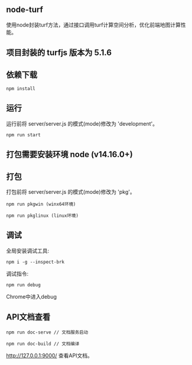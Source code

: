 ## node-turf
使用node封装turf方法，通过接口调用turf计算空间分析，优化前端地图计算性能。

## 项目封装的 turfjs 版本为 5.1.6

## 依赖下载
```
npm install
```

## 运行
运行前将 server/server.js 的模式(mode)修改为 'development'。  
```
npm run start
```

## 打包需要安装环境 node (v14.16.0+)

## 打包
打包前将 server/server.js 的模式(mode)修改为 'pkg'。  
```
npm run pkgwin (winx64环境)
```  
```
npm run pkglinux (linux环境)
```

## 调试
全局安装调试工具:   
```
npm i -g --inspect-brk
```
调试指令:   
```
npm run debug
```
Chrome中进入debug  

## API文档查看
```
npm run doc-serve // 文档服务启动
```
```
npm run doc-build // 文档编译
```
http://127.0.0.1:9000/ 查看API文档。
